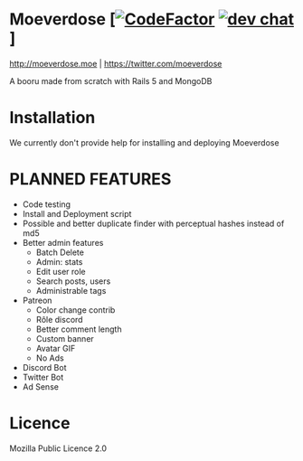 # Moeverdose [[![CodeFactor](https://www.codefactor.io/repository/github/eternialz/moeverdose/badge)](https://www.codefactor.io/repository/github/eternialz/moeverdose/) [![dev chat](https://discordapp.com/api/guilds/163371003366342657/widget.png?style=shield)](https://discord.me/moeverdose)]

http://moeverdose.moe | https://twitter.com/moeverdose

A booru made from scratch with Rails 5 and MongoDB


# Installation

We currently don't provide help for installing and deploying Moeverdose

# PLANNED FEATURES
* Code testing
* Install and Deployment script
* Possible and better duplicate finder with perceptual hashes instead of md5
* Better admin features
  * Batch Delete
  * Admin: stats
  * Edit user role
  * Search posts, users
  * Administrable tags
* Patreon
  * Color change contrib
  * Rôle discord
  * Better comment length
  * Custom banner
  * Avatar GIF
  * No Ads
* Discord Bot
* Twitter Bot
* Ad Sense

# Licence

Mozilla Public Licence 2.0
